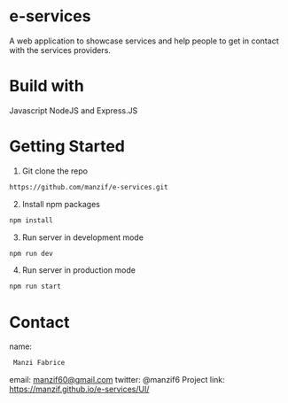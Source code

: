 # e-services
 A web application to showcase services and help people to get in contact with the services providers.

# Build with
 Javascript NodeJS and Express.JS

# Getting Started
 1. Git clone the repo 
   ```sh
   https://github.com/manzif/e-services.git
   ```
 2. Install npm packages
   ```sh
   npm install
   ```
 3. Run server in development mode 
   ```sh
   npm run dev
   ```
 4. Run server in production mode 
   ```sh
   npm run start
   ```  
# Contact 
  name: 
  ```sh
   Manzi Fabrice
   ```
  email: manzif60@gmail.com   twitter: @manzif6 
  Project link: https://manzif.github.io/e-services/UI/
   